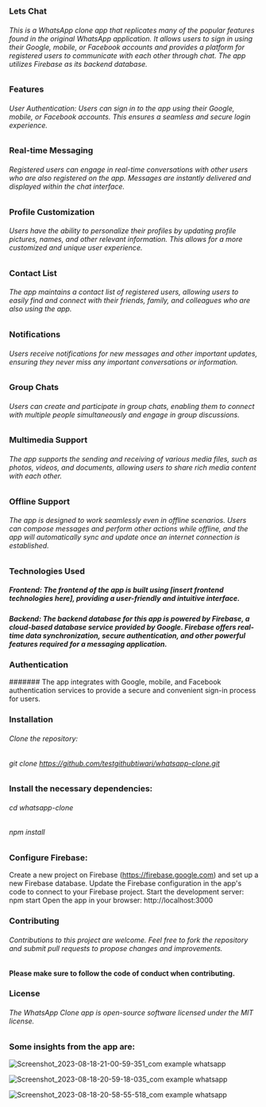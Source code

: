 ### Lets Chat

###### This is a WhatsApp clone app that replicates many of the popular features found in the original WhatsApp application. It allows users to sign in using their Google, mobile, or Facebook accounts and provides a platform for registered users to communicate with each other through chat. The app utilizes Firebase as its backend database.

### Features
###### User Authentication: Users can sign in to the app using their Google, mobile, or Facebook accounts. This ensures a seamless and secure login experience.

### Real-time Messaging
###### Registered users can engage in real-time conversations with other users who are also registered on the app. Messages are instantly delivered and displayed within the chat interface.

### Profile Customization
###### Users have the ability to personalize their profiles by updating profile pictures, names, and other relevant information. This allows for a more customized and unique user experience.

### Contact List
###### The app maintains a contact list of registered users, allowing users to easily find and connect with their friends, family, and colleagues who are also using the app.

### Notifications
###### Users receive notifications for new messages and other important updates, ensuring they never miss any important conversations or information.

### Group Chats
###### Users can create and participate in group chats, enabling them to connect with multiple people simultaneously and engage in group discussions.

### Multimedia Support
###### The app supports the sending and receiving of various media files, such as photos, videos, and documents, allowing users to share rich media content with each other.

### Offline Support
###### The app is designed to work seamlessly even in offline scenarios. Users can compose messages and perform other actions while offline, and the app will automatically sync and update once an internet connection is established.

### Technologies Used
##### Frontend: The frontend of the app is built using [insert frontend technologies here], providing a user-friendly and intuitive interface.

##### Backend: The backend database for this app is powered by Firebase, a cloud-based database service provided by Google. Firebase offers real-time data synchronization, secure authentication, and other powerful features required for a messaging application.

### Authentication
####### The app integrates with Google, mobile, and Facebook authentication services to provide a secure and convenient sign-in process for users.

### Installation
###### Clone the repository:
###### git clone https://github.com/testgithubtiwari/whatsapp-clone.git

### Install the necessary dependencies:
###### cd whatsapp-clone
###### npm install

### Configure Firebase:

Create a new project on Firebase (https://firebase.google.com) and set up a new Firebase database.
Update the Firebase configuration in the app's code to connect to your Firebase project.
Start the development server:
npm start
Open the app in your browser:
http://localhost:3000
### Contributing
###### Contributions to this project are welcome. Feel free to fork the repository and submit pull requests to propose changes and improvements.

#### Please make sure to follow the code of conduct when contributing.

### License
###### The WhatsApp Clone app is open-source software licensed under the MIT license.

### Some insights from the app are:

![Screenshot_2023-08-18-21-00-59-351_com example whatsapp](https://github.com/testgithubtiwari/Whatsapp/assets/111584498/9af6df0f-cb8b-4c40-8711-bc3e1682ada5)

![Screenshot_2023-08-18-20-59-18-035_com example whatsapp](https://github.com/testgithubtiwari/Whatsapp/assets/111584498/a4b7e237-efbb-4602-9ddf-7a08bb55f8b2)


![Screenshot_2023-08-18-20-58-55-518_com example whatsapp](https://github.com/testgithubtiwari/Whatsapp/assets/111584498/68cd90ce-eecb-4d03-8b6b-9be3d93d050a)




